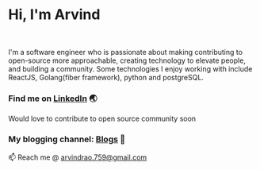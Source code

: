 # Hi, I'm Arvind

<br />

I'm a software engineer who is passionate about making contributing to open-source more approachable, creating technology to elevate people, and building a community. Some technologies I enjoy working with include ReactJS, Golang(fiber framework), python and postgreSQL.

<!-- - 👯 I’m looking to collaborate on ... -->

<!-- - 😄 Pronouns: ... -->
<!-- - ⚡ Fun fact: ... -->

### Find me on [LinkedIn](https://www.linkedin.com/in/arvind-d-rao-3118a916a/) :earth_asia:

Would love to contribute to open source community soon  

### My blogging channel: [Blogs](https://hashnode.com/@arvind-rao) :notebook_with_decorative_cover:


📫 Reach me @ arvindrao.759@gmail.com
